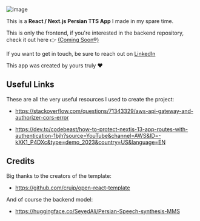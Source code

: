 ![image](https://github.com/AzimiHA/NextJsApp/assets/88115440/118d2cf6-7caf-4820-98f7-a60a152bd8b4)

This is a **React / Next.js Persian TTS App** I made in my spare time. 

This is only the frontend, if you're interested in the backend repository, check it out here 👉 [(Coming Soon®)](https://github.com/AzimiHA/NextJSAppBackend)

If you want to get in touch, be sure to reach out on [LinkedIn](https://www.linkedin.com/in/amir-r-azimi/)

This app was created by yours truly ❤️ 

## Useful Links

These are all the very useful resources I used to create the project:

- https://stackoverflow.com/questions/71343329/aws-api-gateway-and-authorizer-cors-error

- https://dev.to/codebeast/how-to-protect-nextjs-13-app-routes-with-authentication-1bjh?source=YouTube&channel=AWS&ID=-kXK1_P4DXc&type=demo_2023&country=US&language=EN

## Credits
Big thanks to the creators of the template:
- https://github.com/cruip/open-react-template

And of course the backend model:
- https://huggingface.co/SeyedAli/Persian-Speech-synthesis-MMS

